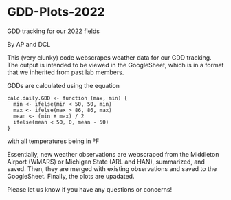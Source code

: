 # GDD-Plots-2022
GDD tracking for our 2022 fields

By AP and DCL

This (very clunky) code webscrapes weather data for our GDD tracking. The output is intended to be viewed in the GoogleSheet, which is in a format that we inherited from past lab members.

GDDs are calculated using the equation

```
calc.daily.GDD <- function (max, min) {
  min <- ifelse(min < 50, 50, min)
  max <- ifelse(max > 86, 86, max)
  mean <- (min + max) / 2
  ifelse(mean < 50, 0, mean - 50)
}
```

with all temperatures being in ºF

Essentially, new weather observations are webscraped from the Middleton Airport (WMARS) or Michigan State (ARL and HAN), summarized, and saved. Then, they are merged with existing observations and saved to the GoogleSheet. Finally, the plots are upadated.

Please let us know if you have any questions or concerns!